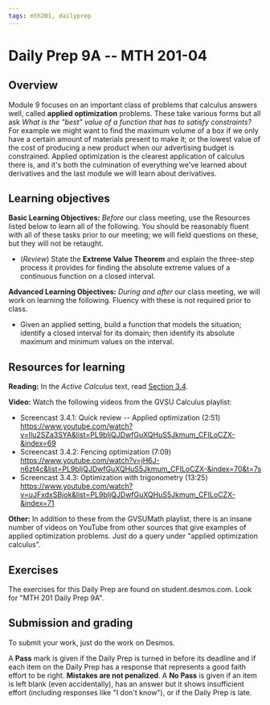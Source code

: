 ```yaml
---
tags: mth201, dailyprep
---
```


# Daily Prep 9A -- MTH 201-04

## Overview 

Module 9 focuses on an important class of problems that calculus answers well, called **applied optimization** problems. These take various forms but all ask *What is the "best" value of a function that has to satisfy constraints?* For example we might want to find the maximum volume of a box if we only have a certain amount of materials present to make it; or the lowest value of the cost of producing a new product when our advertising budget is constrained. Applied optimization is the clearest application of calculus there is, and it's both the culmination of everything we've learned about derivatives and the last module we will learn about derivatives. 

## Learning objectives 

**Basic Learning Objectives:** *Before* our class meeting, use the Resources listed below to learn all of the following. You should be reasonably fluent with all of these tasks prior to our meeting; we will field questions on these, but they will not be retaught. 

+ (*Review*) State the **Extreme Value Theorem** and explain the three-step process it provides for finding the absolute extreme values of a continuous function on a closed interval. 

**Advanced Learning Objectives:** *During and after* our class meeting, we will work on learning the following. Fluency with these is not required prior to class. 

+ Given an applied setting, build a function that models the situation; identify a closed interval for its domain; then identify its absolute maximum and minimum values on the interval. 


## Resources for learning

**Reading:** In the _Active Calculus_ text, read [Section 3.4](https://activecalculus.org/single/sec-3-4-applied-opt.html). 

**Video:** Watch the following videos from the GVSU Calculus playlist: 

- Screencast 3.4.1: Quick review -- Applied optimization (2:51) https://www.youtube.com/watch?v=Ilu2SZa3SYA&list=PL9bIjQJDwfGuXQHuS5Jkmum_CFILoCZX-&index=69
- Screencast 3.4.2: Fencing optimization (7:09) https://www.youtube.com/watch?v=jH6J-n6zt4c&list=PL9bIjQJDwfGuXQHuS5Jkmum_CFILoCZX-&index=70&t=7s
- Screencast 3.4.3: Optimization with trigonometry (13:25) https://www.youtube.com/watch?v=uJFxdxSBjok&list=PL9bIjQJDwfGuXQHuS5Jkmum_CFILoCZX-&index=71

**Other:** In addition to these from the GVSUMath playlist, there is an insane number of videos on YouTube from other sources that give examples of applied optimization problems. Just do a query under "applied optimization calculus". 

## Exercises 

The exercises for this Daily Prep are found on student.desmos.com. Look for "MTH 201 Daily Prep 9A".


## Submission and grading 

To submit your work, just do the work on Desmos. 

A **Pass** mark is given if the Daily Prep is turned in before its deadline and if each item on the Daily Prep has a response that represents a good faith effort to be right. **Mistakes are not penalized**. A **No Pass** is given if an item is left blank (even accidentally), has an answer but it shows insufficient effort (including responses like "I don't know"), or if the Daily Prep is late.
<!--stackedit_data:
eyJoaXN0b3J5IjpbMzY4NTkwMjY1XX0=
-->